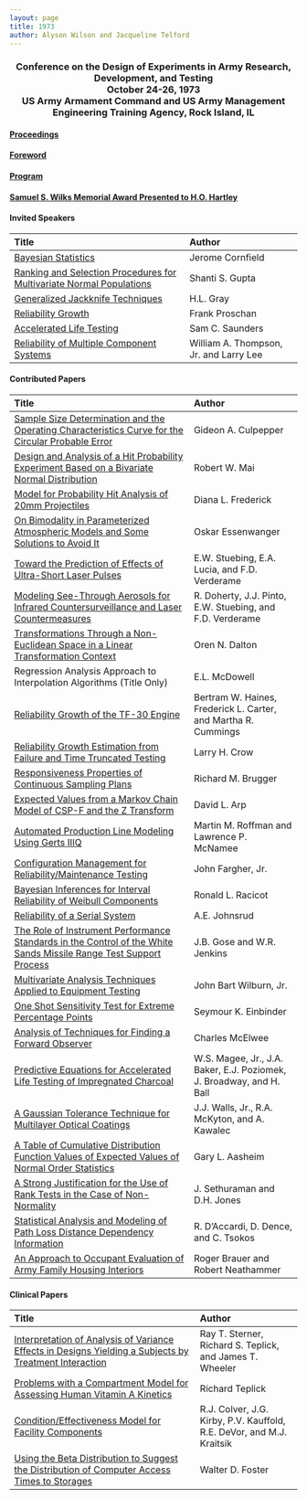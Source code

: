 ```yaml
---
layout: page
title: 1973
author: Alyson Wilson and Jacqueline Telford
---
```

<div align="center"><h3>Conference on the Design of Experiments in Army Research, Development, and Testing<br>
October 24-26, 1973<br>
US Army Armament Command and US Army Management Engineering Training Agency, Rock Island, IL</h3></div>


#### [Proceedings](https://alysongwilson.github.io/ACAS/DOE3/DOE19.pdf#page=3)

#### [Foreword](https://alysongwilson.github.io/ACAS/DOE3/DOE19.pdf#page=4)

#### [Program](https://alysongwilson.github.io/ACAS/DOE3/DOE19.pdf#page=9)

#### [Samuel S. Wilks Memorial Award Presented to H.O. Hartley](https://alysongwilson.github.io/ACAS/DOE3/DOE19.pdf#page=211)


#### Invited Speakers

| Title | Author |
| :--- | :--- |
| [Bayesian Statistics](https://alysongwilson.github.io/ACAS/DOE3/DOE19.pdf#page=16) | Jerome Cornfield |
| [Ranking and Selection Procedures for Multivariate Normal Populations](https://alysongwilson.github.io/ACAS/DOE3/DOE19.pdf#page=28) | Shanti S. Gupta |
| [Generalized Jackknife Techniques](https://alysongwilson.github.io/ACAS/DOE3/DOE19.pdf#page=507) | H.L. Gray |
| [Reliability Growth](https://alysongwilson.github.io/ACAS/DOE3/DOE19.pdf#page=521) | Frank Proschan |
| [Accelerated Life Testing](https://alysongwilson.github.io/ACAS/DOE3/DOE19.pdf#page=543) | Sam C. Saunders |
| [Reliability of Multiple Component Systems](https://alysongwilson.github.io/ACAS/DOE3/DOE19.pdf#page=557) | William A. Thompson, Jr. and Larry Lee |


#### Contributed Papers

| Title | Author |
| :--- | :--- |
| [Sample Size Determination and the Operating Characteristics Curve for the Circular Probable Error](https://alysongwilson.github.io/ACAS/DOE3/DOE19.pdf#page=61) | Gideon A. Culpepper |
| [Design and Analysis of a Hit Probability Experiment Based on a Bivariate Normal Distribution](https://alysongwilson.github.io/ACAS/DOE3/DOE19.pdf#page=67) | Robert W. Mai |
| [Model for Probability Hit Analysis of 20mm Projectiles](https://alysongwilson.github.io/ACAS/DOE3/DOE19.pdf#page=82) | Diana L. Frederick |
| [On Bimodality in Parameterized Atmospheric Models and Some Solutions to Avoid It](https://alysongwilson.github.io/ACAS/DOE3/DOE19.pdf#page=135) | Oskar Essenwanger |
| [Toward the Prediction of Effects of Ultra-Short Laser Pulses](https://alysongwilson.github.io/ACAS/DOE3/DOE19.pdf#page=150) | E.W. Stuebing, E.A. Lucia, and F.D. Verderame |
| [Modeling See-Through Aerosols for Infrared Countersurveillance and Laser Countermeasures](https://alysongwilson.github.io/ACAS/DOE3/DOE19.pdf#page=161) | R. Doherty, J.J. Pinto, E.W. Stuebing, and F.D. Verderame |
| [Transformations Through a Non-Euclidean Space in a Linear Transformation Context](https://alysongwilson.github.io/ACAS/DOE3/DOE19.pdf#page=176) | Oren N. Dalton |
| Regression Analysis Approach to Interpolation Algorithms (Title Only) | E.L. McDowell |
| [Reliability Growth of the TF-30 Engine](https://alysongwilson.github.io/ACAS/DOE3/DOE19.pdf#page=214) | Bertram W. Haines, Frederick L. Carter, and Martha R. Cummings |
| [Reliability Growth Estimation from Failure and Time Truncated Testing](https://alysongwilson.github.io/ACAS/DOE3/DOE19.pdf#page=229) | Larry H. Crow |
| [Responsiveness Properties of Continuous Sampling Plans](https://alysongwilson.github.io/ACAS/DOE3/DOE19.pdf#page=237) | Richard M. Brugger |
| [Expected Values from a Markov Chain Model of CSP-F and the Z Transform](https://alysongwilson.github.io/ACAS/DOE3/DOE19.pdf#page=267) | David L. Arp |
| [Automated Production Line Modeling Using Gerts IIIQ](https://alysongwilson.github.io/ACAS/DOE3/DOE19.pdf#page=301) | Martin M. Roffman and Lawrence P. McNamee |
| [Configuration Management for Reliability/Maintenance Testing](https://alysongwilson.github.io/ACAS/DOE3/DOE19.pdf#page=317) | John Fargher, Jr. |
| [Bayesian Inferences for Interval Reliability of Weibull Components](https://alysongwilson.github.io/ACAS/DOE3/DOE19.pdf#page=325) | Ronald L. Racicot |
| [Reliability of a Serial System](https://alysongwilson.github.io/ACAS/DOE3/DOE19.pdf#page=339) | A.E. Johnsrud |
| [The Role of Instrument Performance Standards in the Control of the White Sands Missile Range Test Support Process](https://alysongwilson.github.io/ACAS/DOE3/DOE19.pdf#page=349) | J.B. Gose and W.R. Jenkins |
| [Multivariate Analysis Techniques Applied to Equipment Testing](https://alysongwilson.github.io/ACAS/DOE3/DOE19.pdf#page=362) | John Bart Wilburn, Jr. |
| [One Shot Sensitivity Test for Extreme Percentage Points](https://alysongwilson.github.io/ACAS/DOE3/DOE19.pdf#page=372) | Seymour K. Einbinder |
| [Analysis of Techniques for Finding a Forward Observer](https://alysongwilson.github.io/ACAS/DOE3/DOE19.pdf#page=390) | Charles McElwee |
| [Predictive Equations for Accelerated Life Testing of Impregnated Charcoal](https://alysongwilson.github.io/ACAS/DOE3/DOE19.pdf#page=422) |  W.S. Magee, Jr., J.A. Baker, E.J. Poziomek, J. Broadway, and H. Ball |
| [A Gaussian Tolerance Technique for Multilayer Optical Coatings](https://alysongwilson.github.io/ACAS/DOE3/DOE19.pdf#page=429) | J.J. Walls, Jr., R.A. McKyton, and A. Kawalec |
| [A Table of Cumulative Distribution Function Values of Expected Values of Normal Order Statistics](https://alysongwilson.github.io/ACAS/DOE3/DOE19.pdf#page=446) | Gary L. Aasheim |
| [A Strong Justification for the Use of Rank Tests in the Case of Non-Normality](https://alysongwilson.github.io/ACAS/DOE3/DOE19.pdf#page=472) | J. Sethuraman and D.H. Jones |
| [Statistical Analysis and Modeling of Path Loss Distance Dependency Information](https://alysongwilson.github.io/ACAS/DOE3/DOE19.pdf#page=481) | R. D’Accardi, D. Dence, and C. Tsokos |
| [An Approach to Occupant Evaluation of Army Family Housing Interiors](https://alysongwilson.github.io/ACAS/DOE3/DOE19.pdf#page=501) | Roger Brauer and Robert Neathammer |


#### Clinical Papers

| Title | Author |
| :--- | :--- |
| [Interpretation of Analysis of Variance Effects in Designs Yielding a Subjects by Treatment Interaction](https://alysongwilson.github.io/ACAS/DOE3/DOE19.pdf#page=38) | Ray T. Sterner, Richard S. Teplick, and James T. Wheeler |
| [Problems with a Compartment Model for Assessing Human Vitamin A Kinetics](https://alysongwilson.github.io/ACAS/DOE3/DOE19.pdf#page=46) | Richard Teplick |
| [Condition/Effectiveness Model for Facility Components](https://alysongwilson.github.io/ACAS/DOE3/DOE19.pdf#page=109) | R.J. Colver, J.G. Kirby, P.V. Kauffold, R.E. DeVor, and M.J. Kraitsik |
| [Using the Beta Distribution to Suggest the Distribution of Computer Access Times to Storages](https://alysongwilson.github.io/ACAS/DOE3/DOE19.pdf#page=128) | Walter D. Foster |

